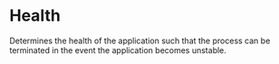Health
======

Determines the health of the application such that the process can be terminated
in the event the application becomes unstable.
